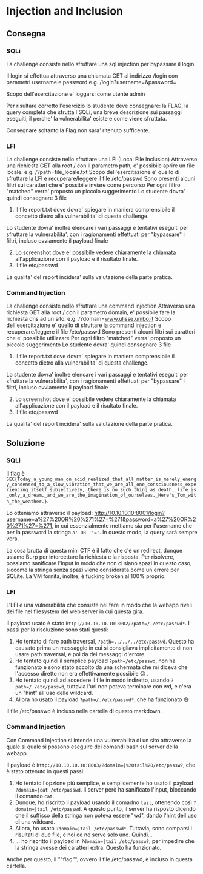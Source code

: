 # Injection and Inclusion

## Consegna

### SQLi
La challenge consiste nello sfruttare una sql injection per bypassare il login

Il login si effettua attraverso una chiamata GET al indirizzo /login con parametri username e password e.g. /login?username=&password=

Scopo dell'esercitazione e' loggarsi come utente admin

Per risultare corretto l'esercizio lo studente deve consegnare: la FLAG, la query completa che sfrutta l'SQLi, una breve descrizione sui passaggi eseguiti, il perche' la vulnerabilita' esiste e come viene sfruttata.

Consegnare soltanto la Flag non sara' ritenuto sufficente.

### LFI

La challenge consiste nello sfruttare una LFI (Local File Inclusion)
Attraverso una richiesta GET alla root / con il parametro path, e' possibile aprire un file locale. e.g. /?path=file_locale.txt
Scopo dell'esercitazione e' quello di sfruttare la LFI e recuperare/leggere il file /etc/passwd
Sono presenti alcuni filtri sui caratteri che e' possibile inviare come percorso
Per ogni filtro "matched" verra' proposto un piccolo suggerimento
Lo studente dovra' quindi consegnare 3 file

1) Il file report.txt dove dovra' spiegare in maniera comprensibile il concetto dietro alla vulnerabilita' di questa challenge.

Lo studente dovra' inoltre elencare i vari passaggi e tentativi eseguiti per sfruttare la vulnerabilita', con i ragionamenti effettuati per "bypassare" i filtri, incluso ovviamente il payload finale

2) Lo screenshot dove e' possibile vedere chiaramente la chiamata all'applicazione con il payload e il risultato finale.
3) Il file etc/passwd

La qualita' del report incidera' sulla valutazione della parte pratica.

### Command Injection

La challenge consiste nello sfruttare una command injection
Attraverso una richiesta GET alla root / con il parametro domain, e' possibile fare la richiesta dns ad un sito. e.g. /?domain=www.ulisse.unibo.it
Scopo dell'esercitazione e' quello di sfruttare la command injection e recuperare/leggere il file /etc/passwd
Sono presenti alcuni filtri sui caratteri che e' possibile utilizzare
Per ogni filtro "matched" verra' proposto un piccolo suggerimento
Lo studente dovra' quindi consegnare 3 file

1) Il file report.txt dove dovra' spiegare in maniera comprensibile il concetto dietro alla vulnerabilita' di questa challenge.

Lo studente dovra' inoltre elencare i vari passaggi e tentativi eseguiti per sfruttare la vulnerabilita', con i ragionamenti effettuati per "bypassare" i filtri, incluso ovviamente il payload finale

2) Lo screenshot dove e' possibile vedere chiaramente la chiamata all'applicazione con il payload e il risultato finale.
3) Il file etc/passwd

La qualita' del report incidera' sulla valutazione della parte pratica.

## Soluzione 

### SQLi
Il flag è `SEC{Today_a_young_man_on_acid_realized_that_all_matter_is_merely_energy_condensed_to_a_slow_vibration_that_we_are_all_one_consciousness_experiencing_itself_subjectively,_there_is_no_such_thing_as_death,_life_is_only_a_dream,_and_we_are_the_imagination_of_ourselves._Here's_Tom_with_the_weather.}`.

Lo otteniamo attraverso il payload: http://10.10.10.10:8001/login?username=a%27%20OR%20%271%27=%271&password=a%27%20OR%20%271%27=%271, in cui essenzialmente mettiamo sia per l'username che per la password la stringa `a' OR ''='`. In questo modo, la query sarà sempre vera. 

La cosa brutta di questa mini CTF è il fatto che c'è un redirect, dunque usiamo Burp per intercettare la richiesta e la risposta. Per risolvere, possiamo sanificare l'input in modo che non ci siano spazi in questo caso, siccome la stringa senza spazi viene considerata come un errore per SQLite. 
La VM fornita, inoltre, è fucking broken al 100% proprio. 

### LFI

L'LFI è una vulnerabilità che consiste nel fare in modo che la webapp riveli dei file nel filesystem del web server in cui questa gira.

Il payload usato è stato `http://10.10.10.10:8002/?path=/./etc/passwd*`. I passi per la risoluzione sono stati questi:
1. Ho tentato di fare path traversal, `?path=../../../etc/passwd`. Questo ha causato prima un messaggio in cui si consigliava implicitamente di non usare path traversal, e poi da dei messaggi d'errore.
2. Ho tentato quindi il semplice payload `?path=/etc/passwd`, non ha funzionato e sono stato accolto da una schermata che mi diceva che l'accesso diretto non era effettivamente possibile :rage: . 
3. Ho tentato quindi ad accedere il file in modo indiretto, usando `?path=/./etc/passwd`, tuttavia l'url non poteva terminare con wd, e c'era un "hint" all'uso delle wildcard. 
4. Allora ho usato il payload `?path=/./etc/passwd*`, che ha funzionato :smile: .


Il file /etc/passwd è incluso nella cartella di questo markdown. 

### Command Injection

Con Command Injection si intende una vulnerabilità di un sito attraverso la quale si quale si possono eseguire dei comandi bash sul server della webapp. 

Il payload è `http://10.10.10.10:8003/?domain=|%20tail%20/etc/passw?`, che è stato ottenuto in questi passi:

1. Ho tentato l'opzione più semplice, e semplicemente ho usato il payload `?domain=|cat /etc/passwd`. Il server però ha sanificato l'input, bloccando il comando `cat`. 
2. Dunque, ho riscritto il payload usando il comadno `tail`, ottenendo così `?domain=|tail /etc/passwd`. A questo punto, il server ha risposto dicendo che il suffisso della stringa non poteva essere "wd", dando l'hint dell'uso di una wildcard. 
3. Allora, ho usato `?domain=|tail /etc/passwd*`. Tuttavia, sono comparsi i risultati di due file, e noi ce ne serve solo uno. Quindi...
4. ... ho riscritto il payload in `?domain=|tail /etc/passw?`, per impedire che la stringa avesse dei caratteri extra. Questo ha funzionato. 

Anche per questo, il ""flag"", ovvero il file /etc/passwd, è incluso in questa cartella.